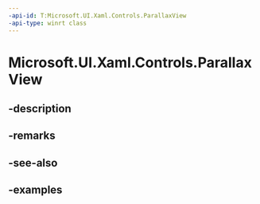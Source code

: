 ```yaml
---
-api-id: T:Microsoft.UI.Xaml.Controls.ParallaxView
-api-type: winrt class
---
```


<!-- Class syntax.
public class ParallaxView : FrameworkElement, FrameworkElement
-->

# Microsoft.UI.Xaml.Controls.ParallaxView

## -description

## -remarks

## -see-also

## -examples

